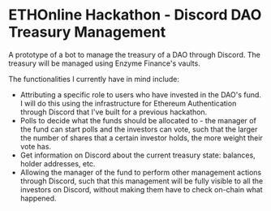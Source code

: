 # ETHOnline Hackathon - Discord DAO Treasury Management

A prototype of a bot to manage the treasury of a DAO through Discord. The treasury will be managed using Enzyme Finance's vaults.

The functionalities I currently have in mind include:
- Attributing a specific role to users who have invested in the DAO's fund. I will do this using the infrastructure for Ethereum Authentication through Discord that I've built for a previous hackathon.
- Polls to decide what the funds should be allocated to - the manager of the fund can start polls and the investors can vote, such that the larger the number of shares that a certain investor holds, the more weight their vote has.
- Get information on Discord about the current treasury state: balances, holder addresses, etc.
- Allowing the manager of the fund to perform other management actions through Discord, such that this management will be fully visible to all the investors on Discord, without making them have to check on-chain what happened.